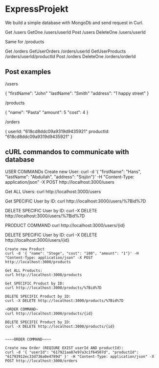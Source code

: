 # ExpressProjekt

We build a simple database with MongoDb and send request in Curl.

Get /users
GetOne /users/userId
Post /users
DeleteOne /users/userId

Same for /products

Get /orders
GetUserOrders /orders/userId
GetUserProducts /orders/userId/productId
Post /orders
DeleteOne /orders/orderId

## Post examples

/users

{
"firstName": "John"
"lastName": "Smith"
"address": "1 happy street"
}

/products

{
"name": "Pasta"
"amount": 5
"cost": 4
}

/orders

{
userId: "618cd8ddc09a9319d9435921"
productId: "618cd8ddc09a9319d9435921"
}

## cURL commandos to communicate with database

USER COMMANDs
Create new User:
curl -d '{ "firstName": "Hans", "lastName": "Abdullah", "address": "Sisjön"}' -H "Content-Type: application/json" -X POST http://localhost:3000/users


Get ALL Users:
curl http://localhost:3000/users

Get SPECIFIC User by ID:
curl http://localhost:3000/users/%7Bid%7D

DELETE SPECIFIC User by ID:
curl -X DELETE http://localhost:3000/users/%7Bid%7D

PRODUCT COMMAND
curl http://localhost:3000/users/{id}

DELETE SPECIFIC User by ID:
curl -X DELETE http://localhost:3000/users/{id}


~~~~PRODUCT COMMAND~~~~
Create new Product
curl -d '{ "name": "Stege", "cost": "100", "amount": "1"}' -H "Content-Type: application/json" -X POST http://localhost:3000/products

Get ALL Products:
curl http://localhost:3000/products

Get SPECIFIC Product by ID:
curl http://localhost:3000/products/%7Bid%7D

DELETE SPECIFIC Product by ID:
curl -X DELETE http://localhost:3000/products/%7Bid%7D

~ORDER COMMAND~
curl http://localhost:3000/products/{id}

DELETE SPECIFIC Product by ID:
curl -X DELETE http://localhost:3000/products/{id}


~~~~ORDER COMMAND~~~~

Create new Order (REQIURE EXIST userId AND productId):
curl -d '{ "userId": "617921aa87e97a3c1f64507d", "productId": "61793912ec33d736a0e4789d" }' -H "Content-Type: application/json" -X POST http://localhost:3000/orders
